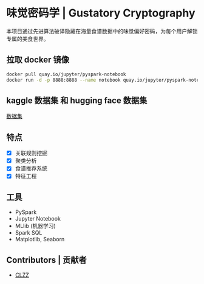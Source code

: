 # 味觉密码学 | Gustatory Cryptography

本项目通过先进算法破译隐藏在海量食谱数据中的味觉偏好密码，为每个用户解锁专属的美食世界。

## 拉取 docker 镜像

```bash
docker pull quay.io/jupyter/pyspark-notebook
docker run -d -p 8888:8888 --name notebook quay.io/jupyter/pyspark-notebook:latest
```

## kaggle 数据集 和 hugging face 数据集

[数据集](https://www.kaggle.com/datasets/irkaal/foodcom-recipes-and-reviews/)

## 特点

- [x] 关联规则挖掘
- [x] 聚类分析
- [x] 食谱推荐系统
- [x] 特征工程

## 工具

- PySpark
- Jupyter Notebook
- MLlib (机器学习)
- Spark SQL
- Matplotlib, Seaborn

## Contributors |  贡献者

- [CLZZ](https://github.com/Zephyruston) 
